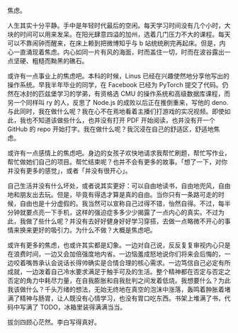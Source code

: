 焦虑。

人生其实十分平静。手中是年轻时代最后的空闲。每天学习时间没有几个小时，大块的时间可以用来发呆。在阳光肆意四溢的加州，选着几门压力不大的课程。每天可以不靠闹钟而醒来，在床上赖到把微博知乎与 b 站统统刷完再起床。但是，内心一直涌现着焦虑。内心如同一片有风的海面，时而盖住一切，时而在波谷露出一点坚硬、粗糙而黝黑的礁石。

或许有一点事业上的焦虑吧。本科的时候，Linus 已经在兴趣使然地分享他写出的操作系统。早我半年毕业的同学，在 Facebook 已经为 PyTorch 提交了代码。仍然在冰封的匹兹堡学习的学弟，有资格选 CMU 的操作系统和高级数据库课程，而另一个同样叫 ry 的人，反思了 Node.js 的成败以后正在推倒重来，写他的 deno. 与此同时，我在做什么呢？我在心不在焉地看着主播们打游戏的实况视频。即使如此，我也不知道该做些什么，也并没有打开 PDF 开始阅读，也并没有开一个 GitHub 的 repo 开始打字。我在做什么呢？我沉浸在自己的舒适区，舒适地焦虑。

或许有一点感情上的焦虑吧。身边的女孩子欢快地请求我帮忙刷题，帮忙写作业，帮忙做她们自己的项目。帮忙结束呢？也并不会有更多的故事。「想了一下，对你并没有更多的感觉」，或者「并没有很开心」。

自己生活并没有什么坏处，或者说其实更好：可以自由地读书，自由地兜风，自由地和朋友出去玩。但是，毕竟有得选才算是真的自由。当你只有一条路可走的时候，自由也是十分虚假的。我当然可以宣称自己过得不错，怡然自得。不过，每半分钟就要点亮一下手机，这样的强迫症多多少少揭露了一点内心的真实。不过为此，我做了些什么呢？并没有去好好健身好好学习穿搭，去做一点略微不开心的事情来换来更好的吸引力。为什么不做？大概是焦虑吧。

或许有更多的焦虑，也或许其实都是幻象。一边对自己说，反反复复审视内心只是在浪费时间，一边又会加倍强度地内省。一边恼羞成怒地说你们将来会后悔的，一边咬着嘴唇承认会说话长得帅确实是合情合理的核心需求。一边笃信自己必定有所成就，一边泼着自己冷水要求满足于触手可及的生活。整个精神都在否定与否定之否定的角力中耗尽力量，在自我膨胀和自我批判之间发着低烧。我想要什么？为此我该做什么？千头万绪的想法，无始无终地在真空的泡沫中涨落，轰鸣着肿胀着堵满了精神与肠胃，让人既没有心情学习，也没有胃口吃东西。书架上堆满了书，代码中写满了 TODO，冰箱里装得满满当当。

拔剑四顾心茫然。李白写得真好。